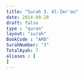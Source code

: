 ```yaml
---
title: "Surah 3. Al-Imr'an"
date: 2014-09-28
draft: false
type : "quran"
layout: "surah"
BookCode : "ARB"
SurahNumber: "3"
TotalAyah: 7
aliases : [
]
---
```



